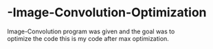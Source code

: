 # -Image-Convolution-Optimization
Image-Convolution program was given and the goal was to  <br />
optimize the code this is my code after max optimization.

